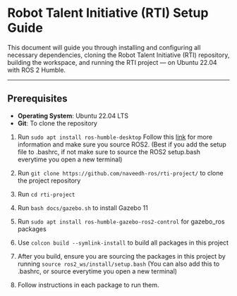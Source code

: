 # Robot Talent Initiative (RTI) Setup Guide

This document will guide you through installing and configuring all necessary dependencies, cloning the Robot Talent Initiative (RTI) repository, building the workspace, and running the RTI project — on Ubuntu 22.04 with ROS 2 Humble.

---

## Prerequisites

- **Operating System**: Ubuntu 22.04 LTS
- **Git**: To clone the repository


1. Run `sudo apt install ros-humble-desktop` Follow this [link](https://docs.ros.org/en/humble/Installation/Ubuntu-Install-Debs.html) for more information and make sure you source ROS2. (Best if you add the setup file to .bashrc, if not make sure to source the ROS2 setup.bash everytime you open a new terminal)

2. Run `git clone https://github.com/naveedh-ros/rti-project/` to clone the project repository

3. Run `cd rti-project`

4. Run `bash docs/gazebo.sh` to install Gazebo 11

5. Run `sudo apt install ros-humble-gazebo-ros2-control` for gazebo_ros packages

6. Use `colcon build --symlink-install` to build all packages in this project

7. After you build, ensure you are sourcing the packages in this project by running `source ros2_ws/install/setup.bash` (You can also add this to .bashrc, or source everytime you open a new terminal)

8. Follow instructions in each package to run them. 

